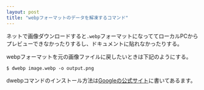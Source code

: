 ```yaml
---
layout: post
title: "webpフォーマットのデータを解凍するコマンド"
---
```


ネットで画像ダウンロードすると`.webp`フォーマットになっててローカルPCからプレビューできなかったりするし、ドキュメントに貼れなかったりする。

webpフォーマットを元の画像ファイルに戻したいときは下記のようにする。

```
$ dwebp image.webp -o output.png
```

dwebpコマンドのインストール方法は[Googleの公式サイト](https://developers.google.com/speed/webp/docs/precompiled)に書いてあるます。
